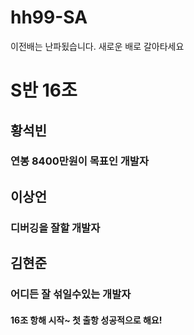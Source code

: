 # hh99-SA
이전배는 난파됬습니다. 새로운 배로 갈아타세요
# S반 16조

## 황석빈
### 연봉 8400만원이 목표인 개발자
## 이상언
### 디버깅을 잘할 개발자
## 김현준
### 어디든 잘 섞일수있는 개발자

#### 16조 항해 시작~ 첫 출항 성공적으로 해요!